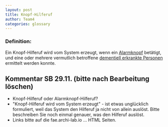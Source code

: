```yaml
---
layout: post
title: Knopf-Hilferuf
author: Team4
categories: glossary
---
```


### Definition:
Ein Knopf-Hilferuf wird vom System erzeugt, wenn ein [Alarmknopf](https://github.com/Archi-Lab-FAE/fae-global-documentation/blob/master/2019-11-15-Glossary-Alarmknopf.md) betätigt, und eine oder mehrere vermutlich betroffene [dementiell erkrankte Personen](https://github.com/Archi-Lab-FAE/fae-global-documentation/blob/master/2019-11-15-Glossary-Dementiell%20erkrankter.md) ermittelt werden konnte.

## Kommentar SB 29.11. (bitte nach Bearbeitung löschen)
* Knopf-Hilferuf oder Alarmknopf-Hilferuf?
* "Knopf-Hilferuf wird vom System erzeugt" - ist etwas unglücklich formuliert, weil das System den Hilferuf ja nicht von allein auslöst. Bitte beschreiben Sie noch einmal genauer, was den Hilferuf auslöst. 
* Links bitte auf die fae.archi-lab.io ... HTML Seiten.